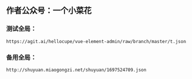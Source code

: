 ## 作者公众号：一个小菜花

### 测试全局：
    https://agit.ai/hellocupe/vue-element-admin/raw/branch/master/t.json

### 备用全局：
    http://shuyuan.miaogongzi.net/shuyuan/1697524709.json
